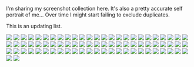 I'm sharing my screenshot collection here. It's also a pretty accurate self portrait of me...
Over time I might start failing to exclude duplicates.

This is an updating list.

![](img/8E32C13D-38F0-43B8-8422-9EA8E874D125.jpg)
![](img/F41E4238-F11F-449F-8FF6-38BA1C49E64D.jpg)
![](img/5DA10E23-7241-4E51-9896-683E99A52391.jpg)
![](img/WeChat_Image_20190108234859.png)
![](img/AE34444E-9294-49E0-BCE7-8C5FABDF3285.jpg)
![](img/240738DF-2C5C-44A8-8153-705B202C5ADC.jpg)
![](img/F99D6039-76F8-4838-88D4-494FD472BEA2.jpg)
![](img/37A4E979-02B2-493D-9E06-26EC6BA0D4AA.jpg)
![](img/D1515C57-1870-4F3B-82C3-F1C7F409CFFD.jpg)
![](img/8D518CF2-8076-47C4-A680-57C9180370F6.jpg)
![](img/58903CF1-A91A-4C93-A41B-62ECC28E116A.jpg)
![](img/C0387803-73BD-4A65-A618-8079D2277F54.jpg)
![](img/Snipaste_2019-01-02_04-26-08.png)
![](img/6EB86E95-675E-4FBB-A62B-6A71FBC7C5AB.jpg)
![](img/11A8DF8F-9F8C-49AE-99AA-609C275187C5.jpg)
![](img/4A10D52C-DE61-4C38-BE60-961058F84A3B.jpg)
![](img/19EC1FAC-EFF4-4C8B-A813-94BDF59483D3.jpg)
![](img/06207F1A-D3F8-4460-8F81-B8DC6B60BDD8.jpg)
![](img/Snipaste_2018-12-31_02-57-28.png)
![](img/90B1217B-B858-416D-82E1-C278200B2E9D.jpg)
![](img/E93E4969-B38D-4DBD-BFBB-B7F75129EFBE.jpg)
![](img/AFB7CB7E-71A2-4ACB-8428-5CD0DCF5B51B.jpg)
![](img/CA76FAEB-5CA7-4910-B44F-8EECC8D47036.jpg)
![](img/662A872E-0D40-4751-A0D4-1274D192DEE6.jpg)
![](img/Snipaste_2019-01-09_01-37-08.png)
![](img/5C4EF855-FE4C-4E07-BE45-385C405530BD.jpg)
![](img/9188FC7B-656C-4B87-98CB-2724739B25A1.jpg)
![](img/1BABC88D-BDCF-413A-9922-B1C17F66B0AC.jpg)
![](img/D192A870-242E-4BA3-8DFE-59A101BA06C6.jpg)
![](img/F89B34EE-6920-41EF-93B9-7B413C024210.jpg)
![](img/9AD4BCE9-CDE1-4000-9906-62BBA601D151.jpg)
![](img/3A7C77D2-6BF5-410B-BFE9-36A1A3DA8C98.jpg)
![](img/60819F25-157F-41C7-9A3B-1D3142A7FCD6.jpg)
![](img/WechatIMG15689.jpeg)
![](img/3ACF02CF-7197-4CA9-90C5-767C3E5FE09F.jpg)
![](img/4AFC6640-BCA5-4371-B87E-A3E025285601.jpg)
![](img/A0A66951-8EAE-4EAB-BA35-04291B841F17.jpg)
![](img/C32AF4D6-3568-4F60-AF42-1E439F500D8D.jpg)
![](img/7A73BA5B-4C14-4912-AF36-B03628070CF1.jpg)
![](img/1EA997DD-DA49-450B-9408-97AE71ED8BF0.jpg)
![](img/C0BE37B8-BB65-47A9-A045-E22AE63C811E.jpg)
![](img/90E2A60F-B104-40FD-BD6C-5142B5E8B3AA.jpg)
![](img/9A896163-957A-4EC5-B7E8-5FAF316E0B71.jpg)
![](img/15C21344-CB28-4CC4-9F95-978489ED9F58.jpg)
![](img/27553FFC-E8F7-4A2C-9262-E6D4F95B7F8F.jpg)
![](img/329C6DF4-9397-42FE-823C-B3087AF4FBF5.jpg)
![](img/Snipaste_2019-01-08_23-45-37.png)
![](img/B6D6C6C4-7929-4728-9950-1E9CD9CE41D4.jpg)
![](img/B83E3412-E62D-4D09-A9F4-0382194C2BE3.jpg)
![](img/EE4D2A0E-5073-446B-A3F8-8161ADC0DB81.jpg)
![](img/7A05F029-3989-447A-8185-C0398D0EA46D.jpg)
![](img/Snipaste_2019-02-19_02-18-34.png)
![](img/FDD15F3D-0118-4F17-AB58-ACD09CCBE3EF.jpg)
![](img/32D2A8D7-A71C-45A2-8244-FB8E91B37F3A.jpg)
![](img/7E5319FD-49F9-4C69-8CD9-3F089DA30D14.jpg)
![](img/81594E67-305E-436C-9322-72C90B84D37E.jpg)
![](img/772F11F3-D0F8-4314-8FF2-26CB06267E20.jpg)
![](img/9086EBDA-966F-4E93-AFCC-16BA8B8A7FE2.jpg)
![](img/7EEDFE35-3B69-455B-8B3A-15E5DF65BCC2.jpg)
![](img/CA19B3C7-5E6C-4BA7-B979-DBE5CA0F57A0.jpg)
![](img/2D4EA71B-A6A7-4A4A-99F4-BC5AA66174F5.jpg)
![](img/097F5500-E3C5-49FE-A46A-27935586F4E3.jpg)
![](img/B3A63FAF-0DB0-422F-92E9-CD971D0D1CCC.jpg)
![](img/0AF50278-8E76-4171-A737-7B12713FCAF5.jpg)
![](img/9249A91A-69A9-431F-9893-AFA790058983.jpg)
![](img/79DB2258-1DF4-489D-926E-AE3DC7B04E39.jpg)
![](img/B1A27505-2C35-4B74-ADD7-D74FA8121237.jpg)
![](img/8D7F0616-4611-4028-803A-52DDFD903D26.jpg)
![](img/7723036C-F149-4E30-8616-92CBBB471ED1.jpg)
![](img/1BB374DC-697E-4FA4-A07F-FF85694616B7.jpg)
![](img/4DB3DF19-0924-4A9A-8752-50D21CAAE1ED.jpg)
![](img/192CD943-2915-43FD-93AD-750C0528C98F.jpg)
![](img/9049B950-1F3C-4A08-977C-A0112214AD0F.jpg)
![](img/380C26C2-A2CD-4103-B941-166382202807.jpg)
![](img/5BF92C93-1C24-484B-A4E6-15E7255F34DA.jpg)
![](img/9C039E1E-79D9-4F1E-91FA-BFF1A313D531.jpg)
![](img/08864DBE-EF42-454E-9167-8BE23BC8AB5B.jpg)